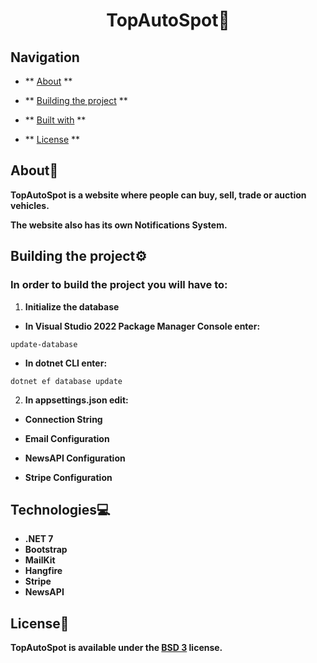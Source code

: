 # <div align="center">TopAutoSpot🚦</div>

## Navigation

- ** [About](#about) **

- ** [Building the project](#building-the-project) **

- ** [Built with](#built-with) **

- ** [License](#license) **

## About📝

**TopAutoSpot is a website where people can buy, sell, trade or auction vehicles.**

**The website also has its own Notifications System.**

## Building the project⚙️

### In order to build the project you will have to:

1. **Initialize the database**

- **In Visual Studio 2022 Package Manager Console enter:**

```
update-database
```

- **In dotnet CLI enter:**

```
dotnet ef database update
```

2. **In appsettings.json edit:**

- **Connection String**

- **Email Configuration**

- **NewsAPI Configuration**

- **Stripe Configuration**

## Technologies💻
- **.NET 7**
- **Bootstrap**
- **MailKit**
- **Hangfire**
- **Stripe**
- **NewsAPI**

## License📃
**TopAutoSpot is available under the <a href="https://choosealicense.com/licenses/bsd-3-clause/">BSD 3</a> license.**
